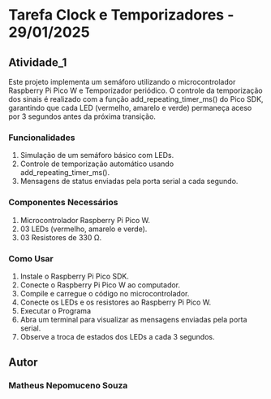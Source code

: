 # Tarefa Clock e Temporizadores - 29/01/2025

## Atividade_1
Este projeto implementa um semáforo utilizando o microcontrolador Raspberry Pi Pico W e Temporizador periódico. O controle da temporização dos sinais é realizado com a função add_repeating_timer_ms() do Pico SDK, garantindo que cada LED (vermelho, amarelo e verde) permaneça aceso por 3 segundos antes da próxima transição.

### Funcionalidades
1. Simulação de um semáforo básico com LEDs.
2. Controle de temporização automático usando add_repeating_timer_ms().
3. Mensagens de status enviadas pela porta serial a cada segundo.

### Componentes Necessários
1. Microcontrolador Raspberry Pi Pico W.
2. 03 LEDs (vermelho, amarelo e verde).
3. 03 Resistores de 330 Ω.

### Como Usar
1. Instale o Raspberry Pi Pico SDK.
2. Conecte o Raspberry Pi Pico W ao computador.
3. Compile e carregue o código no microcontrolador.
4. Conecte os LEDs e os resistores ao Raspberry Pi Pico W.
5. Executar o Programa
6. Abra um terminal para visualizar as mensagens enviadas pela porta serial.
7. Observe a troca de estados dos LEDs a cada 3 segundos.

## Autor
### Matheus Nepomuceno Souza
